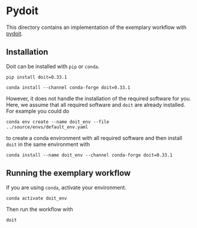 # Pydoit
This directory contains an implementation of the exemplary workflow with [pydoit](https://pydoit.org).

## Installation
Doit can be installed with `pip` or `conda`.
```
pip install doit=0.33.1
```
```
conda install --channel conda-forge doit=0.33.1
```
However, it does not handle the installation of the required software for you.
Here, we assume that all required software and `doit` are already installed.
For example you could do
```
conda env create --name doit_env --file ../source/envs/default_env.yaml
```
to create a conda environment with all required software and then install `doit` in the
same environment with
```
conda install --name doit_env --channel conda-forge doit=0.33.1
```


## Running the exemplary workflow
If you are using `conda`, activate your environment.
```
conda activate doit_env
```
Then run the workflow with
```
doit
```
